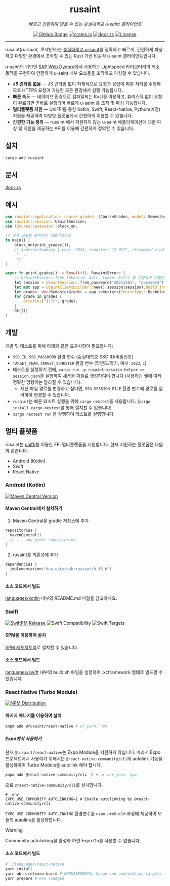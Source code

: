 <h1 align="center">rusaint</h1>
<p align="center" style="font-style: italic;">빠르고 간편하며 믿을 수 있는 숭실대학교 u-saint 클라이언트</p>
<p align="center">
    <a href="https://github.com/EATSTEAK/rusaint"><img alt="GitHub Badge" src="https://img.shields.io/badge/github-eatsteak/rusaint-8da0cb?style=for-the-badge&labelColor=555555&logo=github"></a>
    <a href="https://crates.io/crates/rusaint"><img alt="crates.io" src="https://img.shields.io/crates/v/rusaint.svg?style=for-the-badge&color=fc8d62&logo=rust"></a>
    <a href="https://docs.rs/rusaint"><img alt="docs.rs" src="https://img.shields.io/badge/docs.rs-rusaint-66c2a5?style=for-the-badge&labelColor=555555&logo=docs.rs"></a>
   <a href="https://github.com/EATSTEAK/rusaint/LICENSE.md"><img alt="License" src="https://img.shields.io/github/license/EATSTEAK/rusaint?style=for-the-badge"></a>
</p>

---

rusaint(_ru-saint, 루세인트_)는 [숭실대학교 u-saint](https://saint.ssu.ac.kr)를 정확하고 빠르게, 간편하게 파싱하고 다양한 환경에서 조작할 수 있는 Rust 기반 비공식
u-saint 클라이언트입니다.

u-saint의 기반인 [SAP Web Dynpro](https://en.wikipedia.org/wiki/Web_Dynpro)에서 사용하는 Lightspeed 라이브러리의 최소 동작을 구현하여 안전하게
u-saint 내부 요소들을 조작하고 파싱할 수 있습니다.

- **JS 런타임 없음** — JS 런타임 없이 자체적으로 요청과 응답에 따른 처리를 수행하므로 HTTPS 요청이 가능한 모든 환경에서 실행 가능합니다.
- **빠른 속도** — 네이티브 환경으로 컴파일되는 Rust를 이용하고, 휴리스틱 없이 요청이 완료되면 곧바로 실행되어 빠르게 u-saint 를 조작 및 파싱 가능합니다.
- **멀티플랫폼 지원** — UniFFI를 통한 Kotlin, Swift, React-Native, Python(예정) 지원을 제공하여 다양한 플랫폼에서 간편하게 이용할 수 있습니다.
- **간편한 기능 정의** — rusaint 에서 지원하지 않는 u-saint 애플리케이션에 대한 파싱 및 지원을 제공하는 API를 이용해 간편하게 정의할 수 있습니다.

## 설치

```bash
cargo add rusaint
```

## 문서

[docs.rs](https://docs.rs/rusaint)

## 예시

```rust
use rusaint::application::course_grades::{CourseGrades, model::SemesterSummary};
use rusaint::session::USaintSession;
use futures::executor::block_on;

// 성적 정보를 출력하는 애플리케이션
fn main() {
    block_on(print_grades());
    /* SemesterSummary { year: 2022, semester: "2 학기", attempted_credits: 17.5, earned_credits: 17.5, pf_earned_credits: 0.5, grade_points_average: 4.5, grade_points_sum: 100.0, arithmetic_mean: 100.0, semester_rank: (1, 99), general_rank: (1, 99), academic_probation: false, consult: false, flunked: false }
     * ...
     */
}

async fn print_grades() -> Result<(), RusaintError> {
    // USaintSession::from_token(id: &str, token: &str) 을 이용하여 비밀번호 없이 SSO 토큰으로 로그인 할 수 있음
    let session = USaintSession::from_password("20211561", "password").await?;
    let mut app = USaintClientBuilder::new().session(session).build_into::<CourseGrades>().await?;
    let grades: Vec<SemesterGrade> = app.semesters(CourseType::Bachelor).await?;
    for grade in grades {
        println!("{:?}", grade);
    }
    Ok(())
}
```

## 개발

개발 및 테스트를 위해 아래와 같은 요구사항이 필요합니다:

- `SSO_ID`, `SSO_PASSWORD` 환경 변수 (숭실대학교 SSO ID/비밀번호)
- `TARGET_YEAR`, `TARGET_SEMESTER` 환경 변수 (학년도/학기, 예시: `2022`, `1`)
- 테스트를 실행하기 전에, `cargo run -p rusaint-session-helper >> session.json`을 실행하여 세션을 파일로 생성하여야 합니다 (사용하는 쉘에 따라 정확한 명령어는 달라질 수 있습니다).
  - 세션 파일 경로를 변경하고 싶다면, `SSO_SESSION_FILE` 환경 변수에 경로를 입력하여 변경할 수 있습니다.
- `rusaint`는 빠른 테스트 실행을 위해 `cargo-nextest`를 사용합니다. (`cargo install cargo-nextest`를 통해 설치할 수 있습니다)
- `cargo nextest run` 을 실행하여 테스트를 실행합니다.

## 멀티 플랫폼

rusaint는 [uniffi](https://github.com/mozilla/uniffi-rs)를 이용한 FFI 멀티플랫폼을 지원합니다. 현재 지원하는 플랫폼은 다음과 같습니다.

- Android (Kotlin)
- Swift
- React Native

### Android (Kotlin)

<a href="https://central.sonatype.com/artifact/dev.eatsteak/rusaint"><img alt="Maven Central Version" src="https://img.shields.io/maven-central/v/dev.eatsteak/rusaint?style=for-the-badge&logo=apachemaven&color=C71A36">
</a>

#### Maven Central에서 설치하기

1. Maven Central을 gradle 저장소에 추가

```kotlin
repositories {
  mavenCentral()
  // ... any other repositories
}
```

2. rusaint를 의존성에 추가

```kotlin
dependencies {
  implementation("dev.eatsteak:rusaint:0.10.0")
}
```

#### 소스 코드에서 빌드

[languages/kotlin](/languages/kotlin) 내부의 README.md 파일을 참고하세요.

### Swift

<a href="https://github.com/EATSTEAK/rusaint-ios"><img alt="SwiftPM Release" src="https://img.shields.io/github/v/release/eatsteak/rusaint-ios?style=for-the-badge&logo=swift&label=SwiftPM&color=F05138">
</a>
<img alt="Swift Compatibility" src="https://img.shields.io/badge/Compatibility-5.x-F05138?style=for-the-badge&logo=swift">
<img alt="Swift Targets" src="https://img.shields.io/badge/Target-iOS-F05138?style=for-the-badge&logo=swift">

#### SPM을 이용하여 설치

[SPM 레포지토리](https://github.com/EATSTEAK/rusaint-ios)로 설치할 수 있습니다.

#### 소스 코드에서 빌드

[languages/swift](/languages/swift) 내부의 build.sh 파일을 실행하여 .xcframework 형태로 빌드할 수 있습니다.

### React Native (Turbo Module)

<a href="https://www.npmjs.com/package/@rusaint/react-native"><img alt="NPM Distribution" src="https://img.shields.io/npm/v/%40rusaint%2Freact-native?style=for-the-badge&logo=npm&color=CB3837"></a>

#### 패키지 매니저를 이용하여 설치

```bash
pnpm add @rusaint/react-native # or yarn, npm
```

##### Expo에서 사용하기

현재 `@rusaint/react-native`는 Expo Module을 지원하지 않습니다. 따라서 Expo 프로젝트에서 사용하기 위해서는 `@react-native-community/cli`의 autolink 기능을 활성화하여 Turbo Module을 autolink 해야 합니다.

```bash
pnpm add @react-native-community/cli -D # or use yarn, npm
```

으로 `@react-native-community/cli`를 설치합니다.

```properties
# .env
EXPO_USE_COMMUNITY_AUTOLINKING=1 # Enable autolinking by @react-native-community/cli
```

`EXPO_USE_COMMUNITY_AUTOLINKING` 환경변수를 `expo prebuild` 과정에 제공하여 모듈의 autolink를 활성화합니다.

> [!WARNING]
> Community autolinking을 활성화 하면 Expo Go를 사용할 수 없습니다.

#### 소스 코드에서 빌드

```bash
# ./languages/react-native
yarn install
yarn ubrn:release-build # REQUIREMENTS: Cargo and android/ios targets for building rust binaries
yarn prepare # Run codegen
```

